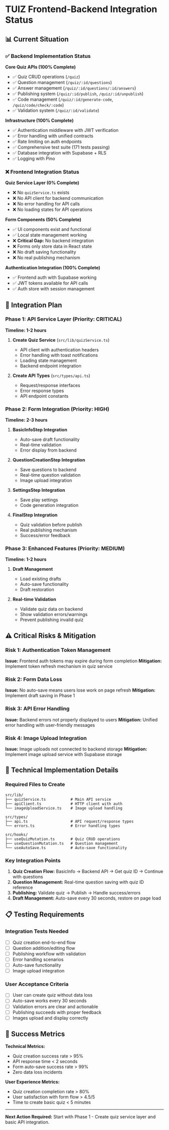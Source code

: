 # TUIZ Frontend-Backend Integration Status

## 📊 Current Situation

### ✅ Backend Implementation Status

**Core Quiz APIs (100% Complete)**

- ✅ Quiz CRUD operations (`/quiz`)
- ✅ Question management (`/quiz/:id/questions`)
- ✅ Answer management (`/quiz/:id/questions/:id/answers`)
- ✅ Publishing system (`/quiz/:id/publish`, `/quiz/:id/unpublish`)
- ✅ Code management (`/quiz/:id/generate-code`, `/quiz/code/check/:code`)
- ✅ Validation system (`/quiz/:id/validate`)

**Infrastructure (100% Complete)**

- ✅ Authentication middleware with JWT verification
- ✅ Error handling with unified contracts
- ✅ Rate limiting on auth endpoints
- ✅ Comprehensive test suite (171 tests passing)
- ✅ Database integration with Supabase + RLS
- ✅ Logging with Pino

### ❌ Frontend Integration Status

**Quiz Service Layer (0% Complete)**

- ❌ No `quizService.ts` exists
- ❌ No API client for backend communication
- ❌ No error handling for API calls
- ❌ No loading states for API operations

**Form Components (50% Complete)**

- ✅ UI components exist and functional
- ✅ Local state management working
- ❌ **Critical Gap:** No backend integration
- ❌ Forms only store data in React state
- ❌ No draft saving functionality
- ❌ No real publishing mechanism

**Authentication Integration (100% Complete)**

- ✅ Frontend auth with Supabase working
- ✅ JWT tokens available for API calls
- ✅ Auth store with session management

## 🎯 Integration Plan

### Phase 1: API Service Layer (Priority: CRITICAL)

**Timeline: 1-2 hours**

1. **Create Quiz Service** (`src/lib/quizService.ts`)
   - API client with authentication headers
   - Error handling with toast notifications
   - Loading state management
   - Backend endpoint integration

2. **Create API Types** (`src/types/api.ts`)
   - Request/response interfaces
   - Error response types
   - API endpoint constants

### Phase 2: Form Integration (Priority: HIGH)

**Timeline: 2-3 hours**

1. **BasicInfoStep Integration**
   - Auto-save draft functionality
   - Real-time validation
   - Error display from backend

2. **QuestionCreationStep Integration**
   - Save questions to backend
   - Real-time question validation
   - Image upload integration

3. **SettingsStep Integration**
   - Save play settings
   - Code generation integration

4. **FinalStep Integration**
   - Quiz validation before publish
   - Real publishing mechanism
   - Success/error feedback

### Phase 3: Enhanced Features (Priority: MEDIUM)

**Timeline: 1-2 hours**

1. **Draft Management**
   - Load existing drafts
   - Auto-save functionality
   - Draft restoration

2. **Real-time Validation**
   - Validate quiz data on backend
   - Show validation errors/warnings
   - Prevent publishing invalid quiz

## ⚠️ Critical Risks & Mitigation

### Risk 1: Authentication Token Management

**Issue:** Frontend auth tokens may expire during form completion
**Mitigation:** Implement token refresh mechanism in quiz service

### Risk 2: Form Data Loss

**Issue:** No auto-save means users lose work on page refresh
**Mitigation:** Implement draft saving in Phase 1

### Risk 3: API Error Handling

**Issue:** Backend errors not properly displayed to users
**Mitigation:** Unified error handling with user-friendly messages

### Risk 4: Image Upload Integration

**Issue:** Image uploads not connected to backend storage
**Mitigation:** Implement image upload service with Supabase storage

## 🔧 Technical Implementation Details

### Required Files to Create

```
src/lib/
├── quizService.ts           # Main API service
├── apiClient.ts             # HTTP client with auth
└── imageUploadService.ts    # Image upload handling

src/types/
├── api.ts                   # API request/response types
└── errors.ts                # Error handling types

src/hooks/
├── useQuizMutation.ts       # Quiz CRUD operations
├── useQuestionMutation.ts   # Question management
└── useAutoSave.ts           # Auto-save functionality
```

### Key Integration Points

1. **Quiz Creation Flow:** BasicInfo → Backend API → Get quiz ID → Continue with questions
2. **Question Management:** Real-time question saving with quiz ID reference
3. **Publishing:** Validate quiz → Publish → Handle success/errors
4. **Draft Management:** Auto-save every 30 seconds, restore on page load

## 📋 Testing Requirements

### Integration Tests Needed

- [ ] Quiz creation end-to-end flow
- [ ] Question addition/editing flow
- [ ] Publishing workflow with validation
- [ ] Error handling scenarios
- [ ] Auto-save functionality
- [ ] Image upload integration

### User Acceptance Criteria

- [ ] User can create quiz without data loss
- [ ] Auto-save works every 30 seconds
- [ ] Validation errors are clear and actionable
- [ ] Publishing succeeds with proper feedback
- [ ] Images upload and display correctly

## 🚀 Success Metrics

**Technical Metrics:**

- Quiz creation success rate > 95%
- API response time < 2 seconds
- Form auto-save success rate > 99%
- Zero data loss incidents

**User Experience Metrics:**

- Quiz creation completion rate > 80%
- User satisfaction with form flow > 4.5/5
- Time to create basic quiz < 5 minutes

---

**Next Action Required:** Start with Phase 1 - Create quiz service layer and basic API integration.
